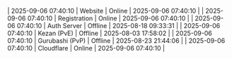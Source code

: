 | 2025-09-06 07:40:10 | Website | Online | 2025-09-06 07:40:10 |
| 2025-09-06 07:40:10 | Registration | Online | 2025-09-06 07:40:10 |
| 2025-09-06 07:40:10 | Auth Server | Offline | 2025-08-18 09:33:31 |
| 2025-09-06 07:40:10 | Kezan (PvE) | Offline | 2025-08-03 17:58:02 |
| 2025-09-06 07:40:10 | Gurubashi (PvP) | Offline | 2025-08-23 21:44:06 |
| 2025-09-06 07:40:10 | Cloudflare | Online | 2025-09-06 07:40:10 |
